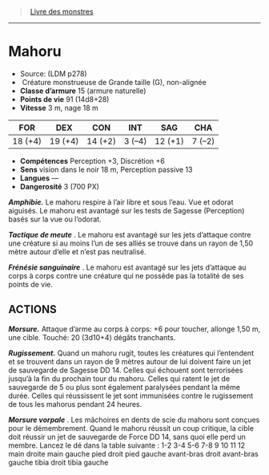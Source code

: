 ﻿> [Livre des monstres](tome_of_beasts.md)

---

# Mahoru

- Source: (LDM p278)
-  Créature monstrueuse de Grande taille (G), non-alignée
- **Classe d’armure** 15 (armure naturelle)
- **Points de vie** 91 (14d8+28)
- **Vitesse** 3 m, nage 18 m

|FOR|DEX|CON|INT|SAG|CHA|
|---|---|---|---|---|---|
|18 (+4)|19 (+4)|14 (+2)|3 (–4)|12 (+1)|7 (–2)|

- **Compétences** Perception +3, Discrétion +6
- **Sens** vision dans le noir 18 m, Perception passive 13
- **Langues** —
- **Dangerosité** 3 (700 PX)

**_Amphibie._** Le mahoru respire à l’air libre et sous l’eau. Vue et odorat aiguisés. Le mahoru est avantagé sur les tests de Sagesse (Perception) basés sur la vue ou l’odorat.

**_Tactique de meute_** . Le mahoru est avantagé sur les jets d’attaque contre une créature si au moins l’un de ses alliés se trouve dans un rayon de 1,50 mètre autour d’elle et n’est pas neutralisé.

**_Frénésie sanguinaire_** . Le mahoru est avantagé sur les jets d’attaque au corps à corps contre une créature qui ne possède pas la totalité de ses points de vie.

## ACTIONS

**_Morsure._** Attaque d’arme au corps à corps: +6 pour toucher, allonge 1,50 m, une cible. Touché: 20 (3d10+4) dégâts tranchants.

**_Rugissement._** Quand un mahoru rugit, toutes les créatures qui l’entendent et se trouvent dans un rayon de 9 mètres autour de lui doivent faire un jet de sauvegarde de Sagesse DD 14. Celles qui échouent sont terrorisées jusqu’à la fin du prochain tour du mahoru. Celles qui ratent le jet de sauvegarde de 5 ou plus sont également paralysées pendant la même durée. Celles qui réussissent le jet sont immunisées contre le rugissement de tous les mahorus pendant 24 heures.

**_Morsure vorpale_** . Les mâchoires en dents de scie du mahoru sont conçues pour le démembrement. Quand le mahoru réussit un coup critique, la cible doit réussir un jet de sauvegarde de Force DD 14, sans quoi elle perd un membre. Lancez le dé dans la table suivante :
1-2 3-4 5-6 7-8 9 10 11 12
main droite main gauche pied droit pied gauche avant-bras droit avant-bras gauche tibia droit tibia gauche

